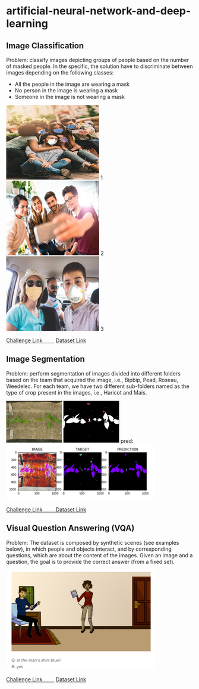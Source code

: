 # artificial-neural-network-and-deep-learning


## Image Classification

Problem: classify images depicting groups of people based on the number of masked people. 
In the specific, the solution have to discriminate between images depending on the following classes: 
* All the people in the image are wearing a mask 
* No person in the image is wearing a mask 
* Someone in the image is not wearing a mask
 
[<img src="/deliverables/classification/label1.jpg" width="250" height="200"/>](/deliverables/classification/label1.jpg) 1
[<img src="/deliverables/classification/label2.jpg" width="250" height="200"/>](/deliverables/classification/label2.jpg) 2
[<img src="/deliverables/classification/label3.jpg" width="250" height="200"/>](/deliverables/classification/label3.jpg) 3

<a href="https://www.kaggle.com/c/artificial-neural-networks-and-deep-learning-2020/overview">Challenge Link &emsp;&emsp;</a>
<a href="https://www.kaggle.com/c/ann-artificial-neural-networks-and-deep-learning-2020/data">Dataset Link</a>




## Image Segmentation

Problem: perform segmentation of images divided into different folders based on the team that acquired the image, i.e., Bipbip, Pead, Roseau, Weedelec. 
For each team, we have two different sub-folders named as the type of crop present in the images, i.e., Haricot and Mais.

[<img src="/deliverables/segmentation/img.jpg" width="150" />](/deliverables/segmentation/img.jpg) 
[<img src="/deliverables/segmentation/mask.png" width="150" />](/deliverables/segmentation/mask.png) pred:
[<img src="/deliverables/segmentation/pred.png" width="400" />](/deliverables/segmentation/pred.png) 

<a href="https://competitions.codalab.org/competitions/27176">Challenge Link &emsp;&emsp; </a>
<a href="https://competitions.codalab.org/competitions/27176#learn_the_details-data">Dataset Link</a>




## Visual Question Answering (VQA)

Problem: The dataset is composed by synthetic scenes (see examples below), in which people and objects interact, and by corresponding questions,
which are about the content of the images. Given an image and a question, the goal is to provide the correct answer (from a fixed set).

[<img src="/deliverables/vqa/example.png" width="400" />](/deliverables/vqa/example.png) 

<a href="https://www.kaggle.com/c/anndl-2020-vqa">Challenge Link &emsp;&emsp;</a>
<a href="https://www.kaggle.com/c/anndl-2020-vqa/data">Dataset Link</a>

